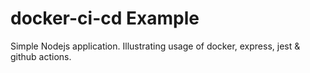 # docker-ci-cd Example

Simple Nodejs application. Illustrating usage of docker, express, jest &amp; github actions. 
